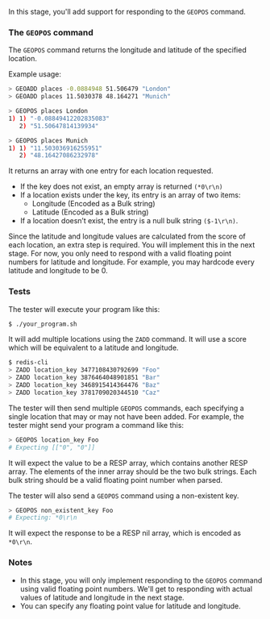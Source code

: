 In this stage, you'll add support for responding to the `GEOPOS` command.

### The `GEOPOS` command

The `GEOPOS` command returns the longitude and latitude of the specified location.

Example usage:
```bash
> GEOADD places -0.0884948 51.506479 "London"
> GEOADD places 11.5030378 48.164271 "Munich"

> GEOPOS places London
1) 1) "-0.08849412202835083"
   2) "51.50647814139934"

> GEOPOS places Munich
1) 1) "11.503036916255951"
   2) "48.16427086232978"
```

It returns an array with one entry for each location requested.

- If the key does not exist, an empty array is returned `(*0\r\n)`
- If a location exists under the key, its entry is an array of two items:
    - Longitude (Encoded as a Bulk string)
    - Latitude (Encoded as a Bulk string)
- If a location doesn’t exist, the entry is a null bulk string `($-1\r\n)`.


Since the latitude and longitude values are calculated from the score of each location, an extra step is required. You will implement this in the next stage. For now, you only need to respond with a valid floating point numbers for latitude and longitude. For example, you may hardcode every latitude and longitude to be 0.

### Tests
The tester will execute your program like this:
```bash
$ ./your_program.sh
```

It will add multiple locations using the `ZADD` command. It will use a score which will be equivalent to a latitude and longitude.

```bash
$ redis-cli
> ZADD location_key 3477108430792699 "Foo"
> ZADD location_key 3876464048901851 "Bar"
> ZADD location_key 3468915414364476 "Baz"
> ZADD location_key 3781709020344510 "Caz"
```

The tester will then send multiple `GEOPOS` commands, each specifying a single location that may or may not have been added. For example, the tester might send your program a command like this:

```bash
> GEOPOS location_key Foo
# Expecting [["0", "0"]]
```

It will expect the value to be a RESP array, which contains another RESP array. The elements of the inner array should be the two bulk strings. Each bulk string should be a valid floating point number when parsed.

The tester will also send a `GEOPOS` command using a non-existent key. 

```bash
> GEOPOS non_existent_key Foo
# Expecting: *0\r\n
```

It will expect the response to be a RESP nil array, which is encoded as `*0\r\n`.

### Notes

- In this stage, you will only implement responding to the `GEOPOS` command using valid floating point numbers. We'll get to responding with actual values of latitude and longitude in the next stage.
- You can specify any floating point value for latitude and longitude.
